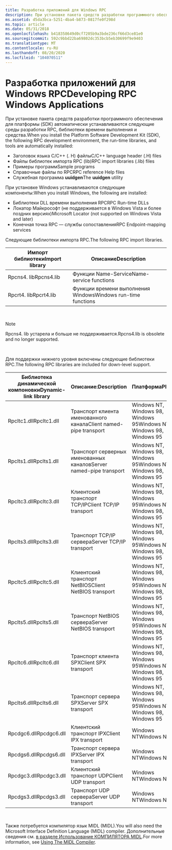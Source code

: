 ```yaml
---
title: Разработка приложений для Windows RPC
description: При установке пакета средств разработки программного обеспечения для платформы (SDK) автоматически устанавливаются следующие среды разработки RPC, библиотеки времени выполнения и средства.
ms.assetid: d5da3bca-5251-4ba4-b873-0817fe0f298d
ms.topic: article
ms.date: 05/31/2018
ms.openlocfilehash: b418358649d0cf7205b9a3bde236cf66d3ce81e0
ms.sourcegitcommit: 592c9bbd22ba69802dc353bcb5eb30699f9e9403
ms.translationtype: MT
ms.contentlocale: ru-RU
ms.lasthandoff: 08/20/2020
ms.locfileid: "104070511"
---
```

# <a name="developing-rpc-windows-applications"></a><span data-ttu-id="a5475-103">Разработка приложений для Windows RPC</span><span class="sxs-lookup"><span data-stu-id="a5475-103">Developing RPC Windows Applications</span></span>

<span data-ttu-id="a5475-104">При установке пакета средств разработки программного обеспечения для платформы (SDK) автоматически устанавливаются следующие среды разработки RPC, библиотеки времени выполнения и средства.</span><span class="sxs-lookup"><span data-stu-id="a5475-104">When you install the Platform Software Development Kit (SDK), the following RPC development environment, the run-time libraries, and tools are automatically installed:</span></span>

-   <span data-ttu-id="a5475-105">Заголовок языка C/C++ (. H) файлы</span><span class="sxs-lookup"><span data-stu-id="a5475-105">C/C++ language header (.H) files</span></span>
-   <span data-ttu-id="a5475-106">Файлы библиотек импорта RPC (lib)</span><span class="sxs-lookup"><span data-stu-id="a5475-106">RPC import libraries (.lib) files</span></span>
-   <span data-ttu-id="a5475-107">Примеры программ</span><span class="sxs-lookup"><span data-stu-id="a5475-107">Sample programs</span></span>
-   <span data-ttu-id="a5475-108">Справочные файлы по RPC</span><span class="sxs-lookup"><span data-stu-id="a5475-108">RPC reference Help files</span></span>
-   <span data-ttu-id="a5475-109">Служебная программа **uuidgen**</span><span class="sxs-lookup"><span data-stu-id="a5475-109">The **uuidgen** utility</span></span>

<span data-ttu-id="a5475-110">При установке Windows устанавливаются следующие компоненты:</span><span class="sxs-lookup"><span data-stu-id="a5475-110">When you install Windows, the following are installed:</span></span>

-   <span data-ttu-id="a5475-111">Библиотеки DLL времени выполнения RPC</span><span class="sxs-lookup"><span data-stu-id="a5475-111">RPC Run-time DLLs</span></span>
-   <span data-ttu-id="a5475-112">Локатор Майкрософт (не поддерживается в Windows Vista и более поздних версиях)</span><span class="sxs-lookup"><span data-stu-id="a5475-112">Microsoft Locator (not supported on Windows Vista and later)</span></span>
-   <span data-ttu-id="a5475-113">Конечная точка RPC — службы сопоставления</span><span class="sxs-lookup"><span data-stu-id="a5475-113">RPC Endpoint-mapping services</span></span>

<span data-ttu-id="a5475-114">Следующие библиотеки импорта RPC.</span><span class="sxs-lookup"><span data-stu-id="a5475-114">The following RPC import libraries.</span></span>



| <span data-ttu-id="a5475-115">Импорт библиотеки</span><span class="sxs-lookup"><span data-stu-id="a5475-115">Import library</span></span> | <span data-ttu-id="a5475-116">Описание</span><span class="sxs-lookup"><span data-stu-id="a5475-116">Description</span></span>                |
|----------------|----------------------------|
| <span data-ttu-id="a5475-117">Rpcns4. lib</span><span class="sxs-lookup"><span data-stu-id="a5475-117">Rpcns4.lib</span></span>     | <span data-ttu-id="a5475-118">Функции Name-Service</span><span class="sxs-lookup"><span data-stu-id="a5475-118">Name-service functions</span></span>     |
| <span data-ttu-id="a5475-119">Rpcrt4. lib</span><span class="sxs-lookup"><span data-stu-id="a5475-119">Rpcrt4.lib</span></span>     | <span data-ttu-id="a5475-120">Функции времени выполнения Windows</span><span class="sxs-lookup"><span data-stu-id="a5475-120">Windows run-time functions</span></span> |



 

> [!Note]  
> <span data-ttu-id="a5475-121">Rpcns4. lib устарела и больше не поддерживается.</span><span class="sxs-lookup"><span data-stu-id="a5475-121">Rpcns4.lib is obsolete and no longer supported.</span></span>

 

<span data-ttu-id="a5475-122">Для поддержки нижнего уровня включены следующие библиотеки RPC.</span><span class="sxs-lookup"><span data-stu-id="a5475-122">The following RPC libraries are included for down-level support.</span></span>



| <span data-ttu-id="a5475-123">Библиотека динамической компоновки</span><span class="sxs-lookup"><span data-stu-id="a5475-123">Dynamic-link library</span></span> | <span data-ttu-id="a5475-124">Описание:</span><span class="sxs-lookup"><span data-stu-id="a5475-124">Description</span></span>                 | <span data-ttu-id="a5475-125">Платформа</span><span class="sxs-lookup"><span data-stu-id="a5475-125">Platform</span></span>                           |
|----------------------|-----------------------------|------------------------------------|
| <span data-ttu-id="a5475-126">Rpcltc1.dll</span><span class="sxs-lookup"><span data-stu-id="a5475-126">Rpcltc1.dll</span></span>          | <span data-ttu-id="a5475-127">Транспорт клиента именованного канала</span><span class="sxs-lookup"><span data-stu-id="a5475-127">Client named-pipe transport</span></span> | <span data-ttu-id="a5475-128">Windows NT, Windows 98, Windows 95</span><span class="sxs-lookup"><span data-stu-id="a5475-128">Windows NT, Windows 98, Windows 95</span></span> |
| <span data-ttu-id="a5475-129">Rpclts1.dll</span><span class="sxs-lookup"><span data-stu-id="a5475-129">Rpclts1.dll</span></span>          | <span data-ttu-id="a5475-130">Транспорт серверных именованных каналов</span><span class="sxs-lookup"><span data-stu-id="a5475-130">Server named-pipe transport</span></span> | <span data-ttu-id="a5475-131">Windows NT, Windows 98, Windows 95</span><span class="sxs-lookup"><span data-stu-id="a5475-131">Windows NT, Windows 98, Windows 95</span></span> |
| <span data-ttu-id="a5475-132">Rpcltc3.dll</span><span class="sxs-lookup"><span data-stu-id="a5475-132">Rpcltc3.dll</span></span>          | <span data-ttu-id="a5475-133">Клиентский транспорт TCP/IP</span><span class="sxs-lookup"><span data-stu-id="a5475-133">Client TCP/IP transport</span></span>     | <span data-ttu-id="a5475-134">Windows NT, Windows 98, Windows 95</span><span class="sxs-lookup"><span data-stu-id="a5475-134">Windows NT, Windows 98, Windows 95</span></span> |
| <span data-ttu-id="a5475-135">Rpclts3.dll</span><span class="sxs-lookup"><span data-stu-id="a5475-135">Rpclts3.dll</span></span>          | <span data-ttu-id="a5475-136">Транспорт TCP/IP сервера</span><span class="sxs-lookup"><span data-stu-id="a5475-136">Server TCP/IP transport</span></span>     | <span data-ttu-id="a5475-137">Windows NT, Windows 98, Windows 95</span><span class="sxs-lookup"><span data-stu-id="a5475-137">Windows NT, Windows 98, Windows 95</span></span> |
| <span data-ttu-id="a5475-138">Rpcltc5.dll</span><span class="sxs-lookup"><span data-stu-id="a5475-138">Rpcltc5.dll</span></span>          | <span data-ttu-id="a5475-139">Клиентский транспорт NetBIOS</span><span class="sxs-lookup"><span data-stu-id="a5475-139">Client NetBIOS transport</span></span>    | <span data-ttu-id="a5475-140">Windows NT, Windows 98, Windows 95</span><span class="sxs-lookup"><span data-stu-id="a5475-140">Windows NT, Windows 98, Windows 95</span></span> |
| <span data-ttu-id="a5475-141">Rpclts5.dll</span><span class="sxs-lookup"><span data-stu-id="a5475-141">Rpclts5.dll</span></span>          | <span data-ttu-id="a5475-142">Транспорт NetBIOS сервера</span><span class="sxs-lookup"><span data-stu-id="a5475-142">Server NetBIOS transport</span></span>    | <span data-ttu-id="a5475-143">Windows NT, Windows 98, Windows 95</span><span class="sxs-lookup"><span data-stu-id="a5475-143">Windows NT, Windows 98, Windows 95</span></span> |
| <span data-ttu-id="a5475-144">Rpcltc6.dll</span><span class="sxs-lookup"><span data-stu-id="a5475-144">Rpcltc6.dll</span></span>          | <span data-ttu-id="a5475-145">Транспорт клиента SPX</span><span class="sxs-lookup"><span data-stu-id="a5475-145">Client SPX transport</span></span>        | <span data-ttu-id="a5475-146">Windows NT, Windows 98, Windows 95</span><span class="sxs-lookup"><span data-stu-id="a5475-146">Windows NT, Windows 98, Windows 95</span></span> |
| <span data-ttu-id="a5475-147">Rpclts6.dll</span><span class="sxs-lookup"><span data-stu-id="a5475-147">Rpclts6.dll</span></span>          | <span data-ttu-id="a5475-148">Транспорт сервера SPX</span><span class="sxs-lookup"><span data-stu-id="a5475-148">Server SPX transport</span></span>        | <span data-ttu-id="a5475-149">Windows NT, Windows 98, Windows 95</span><span class="sxs-lookup"><span data-stu-id="a5475-149">Windows NT, Windows 98, Windows 95</span></span> |
| <span data-ttu-id="a5475-150">Rpcdgc6.dll</span><span class="sxs-lookup"><span data-stu-id="a5475-150">Rpcdgc6.dll</span></span>          | <span data-ttu-id="a5475-151">Клиентский транспорт IPX</span><span class="sxs-lookup"><span data-stu-id="a5475-151">Client IPX transport</span></span>        | <span data-ttu-id="a5475-152">Windows NT</span><span class="sxs-lookup"><span data-stu-id="a5475-152">Windows NT</span></span>                         |
| <span data-ttu-id="a5475-153">Rpcdgs6.dll</span><span class="sxs-lookup"><span data-stu-id="a5475-153">Rpcdgs6.dll</span></span>          | <span data-ttu-id="a5475-154">Транспорт сервера IPX</span><span class="sxs-lookup"><span data-stu-id="a5475-154">Server IPX transport</span></span>        | <span data-ttu-id="a5475-155">Windows NT</span><span class="sxs-lookup"><span data-stu-id="a5475-155">Windows NT</span></span>                         |
| <span data-ttu-id="a5475-156">Rpcdgc3.dll</span><span class="sxs-lookup"><span data-stu-id="a5475-156">Rpcdgc3.dll</span></span>          | <span data-ttu-id="a5475-157">Клиентский транспорт UDP</span><span class="sxs-lookup"><span data-stu-id="a5475-157">Client UDP transport</span></span>        | <span data-ttu-id="a5475-158">Windows NT</span><span class="sxs-lookup"><span data-stu-id="a5475-158">Windows NT</span></span>                         |
| <span data-ttu-id="a5475-159">Rpcdgs3.dll</span><span class="sxs-lookup"><span data-stu-id="a5475-159">Rpcdgs3.dll</span></span>          | <span data-ttu-id="a5475-160">Транспорт UDP сервера</span><span class="sxs-lookup"><span data-stu-id="a5475-160">Server UDP transport</span></span>        | <span data-ttu-id="a5475-161">Windows NT</span><span class="sxs-lookup"><span data-stu-id="a5475-161">Windows NT</span></span>                         |



 

<span data-ttu-id="a5475-162">Также потребуется компилятор язык MIDL (MIDL).</span><span class="sxs-lookup"><span data-stu-id="a5475-162">You will also need the Microsoft Interface Definition Language (MIDL) compiler.</span></span> <span data-ttu-id="a5475-163">Дополнительные сведения см. [в разделе Использование КОМПИЛЯТОРА MIDL](/windows/desktop/Midl/using-the-midl-compiler-2).</span><span class="sxs-lookup"><span data-stu-id="a5475-163">For more information, see [Using The MIDL Compiler](/windows/desktop/Midl/using-the-midl-compiler-2).</span></span>

 

 